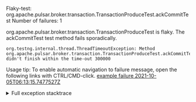         
Flaky-test: org.apache.pulsar.broker.transaction.TransactionProduceTest.ackCommitTest
Number of failures: 1

org.apache.pulsar.broker.transaction.TransactionProduceTest is flaky. The ackCommitTest test method fails sporadically.

```
org.testng.internal.thread.ThreadTimeoutException: Method org.apache.pulsar.broker.transaction.TransactionProduceTest.ackCommitTest() didn't finish within the time-out 300000
```

Usage tip: To enable automatic navigation to failure message, open the following links with CTRL/CMD-click.
[example failure 2021-10-05T06:13:15.7477527Z](https://github.com/apache/pulsar/runs/3799683536?check_suite_focus=true?check_suite_focus=true#step:9:5370)


<details>
<summary>Full exception stacktrace</summary>
<code><pre>
org.testng.internal.thread.ThreadTimeoutException: Method org.apache.pulsar.broker.transaction.TransactionProduceTest.ackCommitTest() didn't finish within the time-out 300000
	at org.testng.internal.MethodInvocationHelper.invokeWithTimeoutWithNewExecutor(MethodInvocationHelper.java:371)
	at org.testng.internal.MethodInvocationHelper.invokeWithTimeout(MethodInvocationHelper.java:282)
	at org.testng.internal.TestInvoker.invokeMethod(TestInvoker.java:605)
	at org.testng.internal.TestInvoker.retryFailed(TestInvoker.java:214)
	at org.testng.internal.MethodRunner.runInSequence(MethodRunner.java:58)
	at org.testng.internal.TestInvoker$MethodInvocationAgent.invoke(TestInvoker.java:822)
	at org.testng.internal.TestInvoker.invokeTestMethods(TestInvoker.java:147)
	at org.testng.internal.TestMethodWorker.invokeTestMethods(TestMethodWorker.java:146)
	at org.testng.internal.TestMethodWorker.run(TestMethodWorker.java:128)
	at java.base/java.util.ArrayList.forEach(ArrayList.java:1541)
	at org.testng.TestRunner.privateRun(TestRunner.java:764)
	at org.testng.TestRunner.run(TestRunner.java:585)
	at org.testng.SuiteRunner.runTest(SuiteRunner.java:384)
	at org.testng.SuiteRunner.runSequentially(SuiteRunner.java:378)
	at org.testng.SuiteRunner.privateRun(SuiteRunner.java:337)
	at org.testng.SuiteRunner.run(SuiteRunner.java:286)
	at org.testng.SuiteRunnerWorker.runSuite(SuiteRunnerWorker.java:53)
	at org.testng.SuiteRunnerWorker.run(SuiteRunnerWorker.java:96)
	at org.testng.TestNG.runSuitesSequentially(TestNG.java:1218)
	at org.testng.TestNG.runSuitesLocally(TestNG.java:1140)
	at org.testng.TestNG.runSuites(TestNG.java:1069)
	at org.testng.TestNG.run(TestNG.java:1037)
	at org.apache.maven.surefire.testng.TestNGExecutor.run(TestNGExecutor.java:135)
	at org.apache.maven.surefire.testng.TestNGDirectoryTestSuite.executeSingleClass(TestNGDirectoryTestSuite.java:112)
	at org.apache.maven.surefire.testng.TestNGDirectoryTestSuite.executeLazy(TestNGDirectoryTestSuite.java:123)
	at org.apache.maven.surefire.testng.TestNGDirectoryTestSuite.execute(TestNGDirectoryTestSuite.java:90)
	at org.apache.maven.surefire.testng.TestNGProvider.invoke(TestNGProvider.java:146)
	at org.apache.maven.surefire.booter.ForkedBooter.invokeProviderInSameClassLoader(ForkedBooter.java:384)
	at org.apache.maven.surefire.booter.ForkedBooter.runSuitesInProcess(ForkedBooter.java:345)
	at org.apache.maven.surefire.booter.ForkedBooter.execute(ForkedBooter.java:126)
	at org.apache.maven.surefire.booter.ForkedBooter.main(ForkedBooter.java:418)

</pre></code>
</details>

